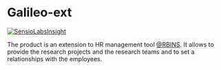 Galileo-ext
====================

[![SensioLabsInsight](https://insight.sensiolabs.com/projects/5185af88-4f52-4022-8aad-e01f1e621020/small.png)](https://insight.sensiolabs.com/projects/5185af88-4f52-4022-8aad-e01f1e621020)

The product is an extension to HR management tool [@RBINS](https://www.naturalsciences.be).
It allows to provide the research projects and the research teams and to set a relationships with the employees.
